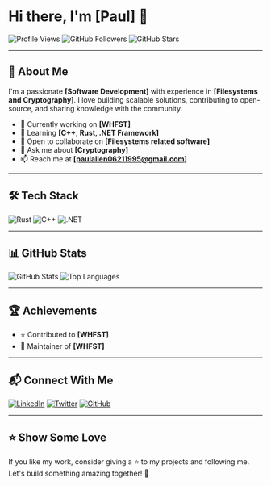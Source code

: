 # Hi there, I'm **[Paul]** 👋

![Profile Views](https://komarev.com/ghpvc/?username=paulallen06211995&color=blue)
![GitHub Followers](https://img.shields.io/github/followers/paulallen06211995?style=social)
![GitHub Stars](https://img.shields.io/github/stars/paulallen06211995?style=social)

---

## 🚀 About Me

I'm a passionate **[Software Development]** with experience in **[Filesystems and Cryptography]**. I love building scalable solutions, contributing to open-source, and sharing knowledge with the community.

- 🔭 Currently working on **[WHFST]**
- 🌱 Learning **[C++, Rust, .NET Framework]**
- 👯 Open to collaborate on **[Filesystems related software]**
- 💬 Ask me about **[Cryptography]**
- 📫 Reach me at **[paulallen06211995@gmail.com]**

---

## 🛠 Tech Stack


![Rust](https://img.shields.io/badge/Rust-000000?style=for-the-badge&logo=rust&logoColor=white)
![C++](https://img.shields.io/badge/C++-00599C?style=for-the-badge&logo=c%2B%2B&logoColor=white)
![.NET](https://img.shields.io/badge/.NET-512BD4?style=for-the-badge&logo=dotnet&logoColor=white)


---

## 📊 GitHub Stats


![GitHub Stats](https://github-readme-stats.vercel.app/api?username=paulallen06211995&show_icons=true&theme=radical)
![Top Languages](https://github-readme-stats.vercel.app/api/top-langs/?username=paulallen06211995&layout=compact&theme=radical)


---

## 🏆 Achievements

- ⭐ Contributed to **[WHFST]**
- 🏅 Maintainer of **[WHFST]**

---

## 📬 Connect With Me

[![LinkedIn](https://img.shields.io/badge/LinkedIn-blue?style=for-the-badge&logo=linkedin)](https://www.linkedin.com/in/paul-allen-842522358/)
[![Twitter](https://img.shields.io/badge/Twitter-1DA1F2?style=for-the-badge&logo=twitter&logoColor=white)](https://x.com/PaulAll73513065)
[![GitHub](https://img.shields.io/badge/GitHub-181717?style=for-the-badge&logo=github&logoColor=white)](https://github.com/paulallen06211995)

---

## ⭐ Show Some Love

If you like my work, consider giving a ⭐ to my projects and following me. Let's build something amazing together! 🚀

